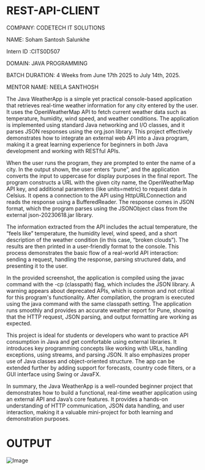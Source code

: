 # REST-API-CLIENT
COMPANY: CODETECH IT SOLUTIONS

NAME: Soham Santosh Salunkhe

Intern ID :CITS0D507

DOMAIN: JAVA PROGRAMMING

BATCH DURATION: 4 Weeks from
 June  17th  2025  to July 14th, 2025.

MENTOR NAME: NEELA SANTHOSH


The Java WeatherApp is a simple yet practical console-based application that retrieves real-time weather information for any city entered by the user. It uses the OpenWeatherMap API to fetch current weather data such as temperature, humidity, wind speed, and weather conditions. The application is implemented using standard Java networking and I/O classes, and it parses JSON responses using the org.json library. This project effectively demonstrates how to integrate an external web API into a Java program, making it a great learning experience for beginners in both Java development and working with RESTful APIs.

When the user runs the program, they are prompted to enter the name of a city. In the output shown, the user enters “pune”, and the application converts the input to uppercase for display purposes in the final report. The program constructs a URL with the given city name, the OpenWeatherMap API key, and additional parameters (like units=metric) to request data in Celsius. It opens a connection to the API using HttpURLConnection and reads the response using a BufferedReader. The response comes in JSON format, which the program parses using the JSONObject class from the external json-20230618.jar library.

The information extracted from the API includes the actual temperature, the “feels like” temperature, the humidity level, wind speed, and a short description of the weather condition (in this case, “broken clouds”). The results are then printed in a user-friendly format to the console. This process demonstrates the basic flow of a real-world API interaction: sending a request, handling the response, parsing structured data, and presenting it to the user.

In the provided screenshot, the application is compiled using the javac command with the -cp (classpath) flag, which includes the JSON library. A warning appears about deprecated APIs, which is common and not critical for this program's functionality. After compilation, the program is executed using the java command with the same classpath setting. The application runs smoothly and provides an accurate weather report for Pune, showing that the HTTP request, JSON parsing, and output formatting are working as expected.

This project is ideal for students or developers who want to practice API consumption in Java and get comfortable using external libraries. It introduces key programming concepts like working with URLs, handling exceptions, using streams, and parsing JSON. It also emphasizes proper use of Java classes and object-oriented structure. The app can be extended further by adding support for forecasts, country code filters, or a GUI interface using Swing or JavaFX.

In summary, the Java WeatherApp is a well-rounded beginner project that demonstrates how to build a functional, real-time weather application using an external API and Java’s core features. It provides a hands-on understanding of HTTP communication, JSON data handling, and user interaction, making it a valuable mini-project for both learning and demonstration purposes.

# OUTPUT
![Image](https://github.com/user-attachments/assets/1a8aa0e0-24ba-4772-8e3b-5986a34c4611)
